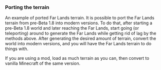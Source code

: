 ### Porting the terrain
An example of ported Far Lands terrain.
It is possible to port the Far Lands terrain from pre-Beta 1.8 into modern versions. To do that, after starting a pre-Beta 1.8 world and later reaching the Far Lands, start going (or teleporting) around to generate the Far Lands while getting rid of lag by the methods above. After generating the desired amount of terrain, convert the world into modern versions, and you will have the Far Lands terrain to do things with.

If you are using a mod, load as much terrain as you can, then convert to vanilla Minecraft of the same version.


